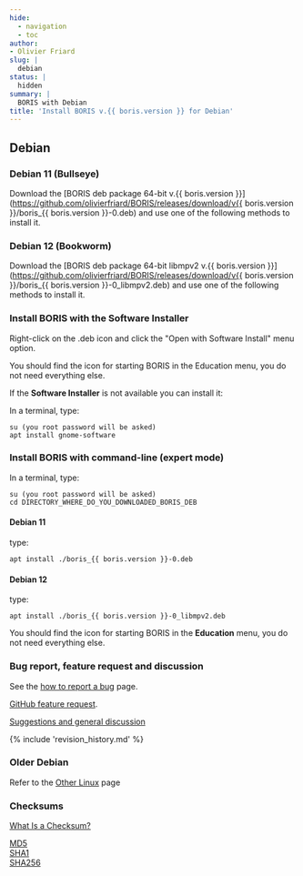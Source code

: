 ```yaml
---
hide:
  - navigation
  - toc
author:
- Olivier Friard
slug: |
  debian
status: |
  hidden
summary: |
  BORIS with Debian
title: 'Install BORIS v.{{ boris.version }} for Debian'
---
```


## Debian


### Debian 11 (Bullseye)

Download the [BORIS deb package 64-bit
v.{{ boris.version }}](https://github.com/olivierfriard/BORIS/releases/download/v{{ boris.version }}/boris_{{ boris.version }}-0.deb)
and use one of the following methods to install it.

### Debian 12 (Bookworm)

Download the [BORIS deb package 64-bit libmpv2
v.{{ boris.version }}](https://github.com/olivierfriard/BORIS/releases/download/v{{ boris.version }}/boris_{{ boris.version }}-0_libmpv2.deb)
and use one of the following methods to install it.



### Install BORIS with the Software Installer

Right-click on the .deb icon and click the "Open with Software Install" menu option.

You should find the icon for starting BORIS in the Education menu, you
do not need everything else.

If the **Software Installer** is not available you can install it:

In a terminal, type:

    su (you root password will be asked)
    apt install gnome-software



### Install BORIS with command-line (expert mode)

In a terminal, type:

    su (you root password will be asked)
    cd DIRECTORY_WHERE_DO_YOU_DOWNLOADED_BORIS_DEB

#### Debian 11

type:

    apt install ./boris_{{ boris.version }}-0.deb

#### Debian 12

type:

    apt install ./boris_{{ boris.version }}-0_libmpv2.deb

You should find the icon for starting BORIS in the **Education** menu,
you do not need everything else.

### Bug report, feature request and discussion

See the [how to report a bug](report_a_bug.md) page.

[GitHub feature
request](https://github.com/olivierfriard/BORIS/issues/new?assignees=&labels=feature+request&template=feature_request.md&title=).

[Suggestions and general
discussion](https://github.com/olivierfriard/BORIS/discussions)



{% include 'revision_history.md' %}


### Older Debian


Refer to the [Other Linux](other_linux.md) page


### Checksums

[What Is a Checksum?](https://en.wikipedia.org/wiki/Checksum)

[MD5](https://github.com/olivierfriard/BORIS/releases/download/v###VER###/md5sum.txt)  
[SHA1](https://github.com/olivierfriard/BORIS/releases/download/v###VER###/sha1sum.txt)  
[SHA256](https://github.com/olivierfriard/BORIS/releases/download/v###VER###/sha256sum.txt)  
